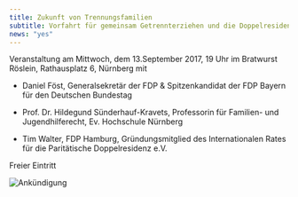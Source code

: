 ```yaml
---
title: Zukunft von Trennungsfamilien
subtitle: Vorfahrt für gemeinsam Getrennterziehen und die Doppelresidenz!
news: "yes"
---
```



Veranstaltung am Mittwoch, dem 13.September 2017, 19 Uhr im Bratwurst Röslein, Rathausplatz 6,
Nürnberg mit

* Daniel Föst, Generalsekretär der FDP & Spitzenkandidat der FDP Bayern für den Deutschen
Bundestag

* Prof. Dr. Hildegund Sünderhauf-Kravets, Professorin für Familien- und Jugendhilferecht, Ev.
Hochschule Nürnberg

* Tim Walter, FDP Hamburg, Gründungsmitglied des Internationalen Rates für die Paritätische
Doppelresidenz e.V. 

Freier Eintritt

![Ankündigung](http://res.cloudinary.com/liberalemaenner/image/upload/a_auto_left.auto_right,fl_any_format,q_auto:best/v1504244014/20988409_163720347527286_618853074954895955_o_y69z7x)
<!--more-->
